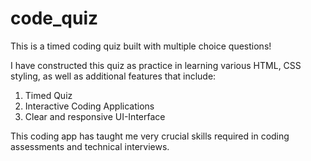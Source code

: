 # code_quiz
This is a timed coding quiz built with multiple choice questions!




I have constructed this quiz as practice in learning various HTML, CSS styling, as well as additional features that include:
 1. Timed Quiz
 2. Interactive Coding Applications
 3. Clear and responsive UI-Interface
 

 This coding app has taught me very crucial skills required in coding assessments and technical interviews. 